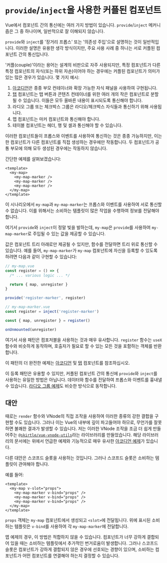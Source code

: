 # `provide`/`inject`을 사용한 커플된 컴포넌트

Vue에서 컴포넌트 간의 통신에는 여러 가지 방법이 있습니다. `provide`/`inject` 메커니즘은 그 중 하나이며, 일반적으로 잘 이해되지 않습니다.

`provide`와 `inject`를 '장거리 프롭스' 또는 '의존성 주입'으로 설명하는 것이 일반적입니다. 이러한 설명은 유용한 생각 방식이지만, 주요 사용 사례 중 하나는 서로 커플된 컴포넌트 간의 통신입니다.

'커플(couple)'이라는 용어는 설계의 비판으로 자주 사용되지만, 특정 컴포넌트가 다른 특정 컴포넌트의 자식(또는 하위 자손)이어야 하는 경우에는 커플된 컴포넌트가 의미가 있는 많은 경우가 있습니다. 몇 가지 예시:

1. [아코디언](../components/accordion)은 종종 부모 컨테이너와 확장 가능한 자식 패널을 사용하여 구현됩니다.
2. [탭](../components/tabs) 컴포넌트는 탭 버튼과 콘텐츠 컨테이너를 위한 여러 개의 작은 컴포넌트로 분할될 수 있습니다. 이들은 모두 올바른 내용이 표시되도록 통신해야 합니다.
3. 라디오 그룹 또는 체크박스 그룹은 라디오/체크박스 자식들과 통신하기 위해 사용됩니다.
4. 맵 컴포넌트는 마커 컴포넌트와 통신해야 합니다.
5. 테이블 컴포넌트는 헤더, 행 및 셀과 통신해야 할 수 있습니다.

이러한 컴포넌트들이 프롭스와 이벤트를 사용하여 통신하는 것은 종종 가능하지만, 이는 한 컴포넌트가 다른 컴포넌트를 직접 생성하는 경우에만 작동합니다. 두 컴포넌트가 공통 부모에 의해 모두 생성된 경우에는 작동하지 않습니다.

간단한 예제를 살펴보겠습니다:

```vue
<template>
  <my-map>
    <my-map-marker />
    <my-map-marker />
    <my-map-marker />
  </my-map>
</template>
```

이 시나리오에서 `my-map`과 `my-map-marker`는 프롭스와 이벤트를 사용하여 서로 통신할 수 없습니다. 이를 위해서는 소비하는 템플릿이 많은 작업을 수행하여 정보를 전달해야 합니다.

여기서 `provide`와 `inject`이 정말 빛을 발하는데, `my-map`은 `provide`를 사용하여 `my-map-marker`로 주입될 수 있는 값을 제공할 수 있습니다.

값은 컴포넌트 트리 아래로만 제공될 수 있지만, 함수를 전달하면 트리 위로 통신할 수 있습니다. 예를 들어, `my-map-marker`가 `my-map` 컴포넌트에 자신을 등록할 수 있도록 하려면 다음과 같이 구현할 수 있습니다:

```js
// my-map.vue
const register = () => {
  /* ... various logic ... */

  return { map, unregister }
}

provide('register-marker', register)
```

```js
// my-map-marker.vue
const register = inject('register-marker')

const { map, unregister } = register()

onUnmounted(unregister)
```

여기서 사용 패턴은 컴포저블을 사용하는 것과 매우 유사합니다. `register` 함수는 `useX` 함수와 비슷하게 동작하며, 호출자가 필요로 할 수 있는 모든 것을 포함하는 객체를 반환합니다.

이 패턴의 더 완전한 예제는 [아코디언](../components/accordion) 및 [탭](../components/tabs) 컴포넌트를 참조하십시오.

이 등록 패턴은 유용할 수 있지만, 커플된 컴포넌트 간의 통신에 `provide`와 `inject`를 사용하는 유일한 방법은 아닙니다. 데이터와 함수를 전달하여 프롭스와 이벤트를 흉내낼 수 있습니다. [라디오 그룹 예제](../components/radio-group)도 비슷한 방식으로 동작합니다.

## 대안

때로는 `render` 함수와 VNode의 직접 조작을 사용하여 이러한 종류의 강한 결합을 구현할 수도 있습니다. 그러나 이는 Vue의 내부에 깊이 파고들어야 하므로, 무언가를 잘못하면 불쾌한 결과가 발생할 수 있습니다. 저는 이러한 VNode 조작을 조금 더 쉽게 만들어주는 [`@skirtle/vue-vnode-utils`](https://skirtles-code.github.io/vue-vnode-utils/)라는 라이브러리를 만들었습니다. 해당 라이브러리의 문서에는 위에서 언급한 예제와 기능적으로 매우 유사한 [아코디언 예제](https://skirtles-code.github.io/vue-vnode-utils/examples#adding-component-v-model)가 있습니다.

다른 대안은 스코프드 슬롯을 사용하는 것입니다. 그러나 스코프드 슬롯은 소비하는 템플릿이 관여해야 합니다.

예를 들어:

```vue
<template>
  <my-map v-slot="props">
    <my-map-marker v-bind="props" />
    <my-map-marker v-bind="props" />
    <my-map-marker v-bind="props" />
  </my-map>
</template>
```

`props` 객체는 `my-map` 컴포넌트에서 생성되고 `<slot>`에 전달됩니다. 위에 표시된 소비하는 템플릿은 `v-bind`를 사용하여 각 `my-map-marker`에 전달합니다.

맵 예제의 경우, 이 방법은 적합하지 않을 수 있습니다. 컴포넌트가 너무 강하게 결합되어 있을 때는 소비하는 템플릿에서 추가적인 번거로움이 발생합니다. 그러나 스코프드 슬롯은 컴포넌트가 강하게 결합되지 않은 경우에 선호되는 경향이 있으며, 소비하는 컴포넌트가 어떤 컴포넌트를 연결해야 하는지 결정할 수 있습니다.

